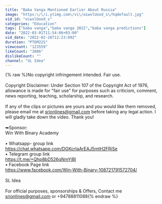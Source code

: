 ```yaml
---
title: "Baba Vanga Mentioned Earlier About Russia"
image: "https:\/\/i.ytimg.com\/vi\/oiwxlUood_s\/hqdefault.jpg"
vid_id: "oiwxlUood_s"
categories: "Education"
tags: ["baba vanga","baba vanga 2022","baba vanga predictions"]
date: "2022-03-01T11:54:06+03:00"
vid_date: "2022-02-26T12:23:09Z"
duration: "PT6M22S"
viewcount: "123559"
likeCount: "3806"
dislikeCount: ""
channel: "SL Idea"
---
```

{% raw %}No copyright infringement intended. Fair use.<br /><br />Copyright Disclaimer: Under Section 107 of the Copyright Act of 1976, allowance is made for &quot;fair use&quot; for purposes such as criticism, comment, news reporting, teaching, scholarship, and research.<br /><br />If any of the clips or pictures are yours and you would like them removed, please email me at srionlines@gmail.com before taking any legal action. I will gladly take down the video. Thank you!<br /><br />➥Sponsor: <br />Win With Binary Academy<br /><br />• Whatsapp- group link <br /><a rel="nofollow" target="blank" href="https://chat.whatsapp.com/DGKcrIaArEAJ5mtH2FRjSe">https://chat.whatsapp.com/DGKcrIaArEAJ5mtH2FRjSe</a><br />• Telegram group link <br /><a rel="nofollow" target="blank" href="https://t.me/+Qhp8bD526qNmYjBl">https://t.me/+Qhp8bD526qNmYjBl</a><br />• Facebook Page link <br /><a rel="nofollow" target="blank" href="https://www.facebook.com/Win-With-Binary-108721791572704/">https://www.facebook.com/Win-With-Binary-108721791572704/</a><br /><br />SL Idea<br /><br />For official purposes, sponsorships &amp; Offers, Contact me<br />srionlines@gmail.com or +94788811088{% endraw %}
